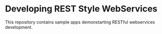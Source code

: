Developing REST Style WebServices
=================================

This repository contains sample apps demonstarting RESTful webservices development. 
